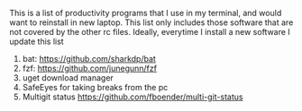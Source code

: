 This is a list of productivity programs that I use in my terminal, and would want to reinstall in new laptop. This list only includes those software that are not covered by the other rc files. Ideally, everytime I install a new software I update this list

1. bat: https://github.com/sharkdp/bat
2. fzf: https://github.com/junegunn/fzf
3. uget download manager
4. SafeEyes for taking breaks from the pc
5. Multigit status https://github.com/fboender/multi-git-status
